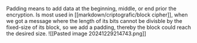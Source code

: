 Padding means to add data at the beginning, middle, or end prior the encryption.
Is most used in [[markdown/criptografic/block cipher]], when we got a message where the length of its bits cannot be divisble by the fixed-size of its block, so we add a padding, thereby the block could reach the desired size.
![[Pasted image 20241229214743.png]]
```go
```